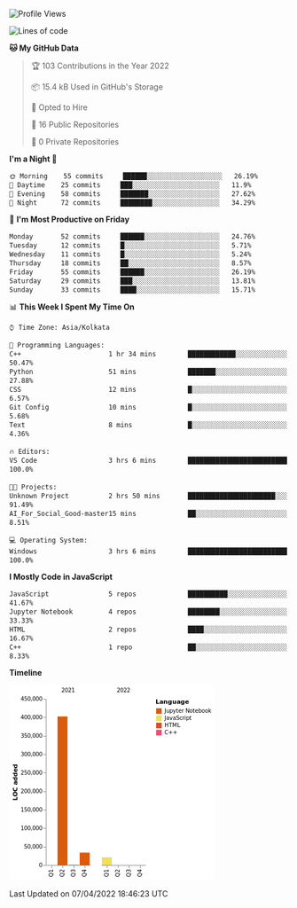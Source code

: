 <!--START_SECTION:waka-->
![Profile Views](http://img.shields.io/badge/Profile%20Views-0-blue)

![Lines of code](https://img.shields.io/badge/From%20Hello%20World%20I%27ve%20Written-457%20Thousand%20lines%20of%20code-blue)

**🐱 My GitHub Data** 

> 🏆 103 Contributions in the Year 2022
 > 
> 📦 15.4 kB Used in GitHub's Storage 
 > 
> 💼 Opted to Hire
 > 
> 📜 16 Public Repositories 
 > 
> 🔑 0 Private Repositories  
 > 
**I'm a Night 🦉** 

```text
🌞 Morning    55 commits     ██████░░░░░░░░░░░░░░░░░░░   26.19% 
🌆 Daytime    25 commits     ███░░░░░░░░░░░░░░░░░░░░░░   11.9% 
🌃 Evening    58 commits     ███████░░░░░░░░░░░░░░░░░░   27.62% 
🌙 Night      72 commits     ████████░░░░░░░░░░░░░░░░░   34.29%

```
📅 **I'm Most Productive on Friday** 

```text
Monday       52 commits     ██████░░░░░░░░░░░░░░░░░░░   24.76% 
Tuesday      12 commits     █░░░░░░░░░░░░░░░░░░░░░░░░   5.71% 
Wednesday    11 commits     █░░░░░░░░░░░░░░░░░░░░░░░░   5.24% 
Thursday     18 commits     ██░░░░░░░░░░░░░░░░░░░░░░░   8.57% 
Friday       55 commits     ██████░░░░░░░░░░░░░░░░░░░   26.19% 
Saturday     29 commits     ███░░░░░░░░░░░░░░░░░░░░░░   13.81% 
Sunday       33 commits     ████░░░░░░░░░░░░░░░░░░░░░   15.71%

```


📊 **This Week I Spent My Time On** 

```text
⌚︎ Time Zone: Asia/Kolkata

💬 Programming Languages: 
C++                      1 hr 34 mins        ████████████░░░░░░░░░░░░░   50.47% 
Python                   51 mins             ███████░░░░░░░░░░░░░░░░░░   27.88% 
CSS                      12 mins             █░░░░░░░░░░░░░░░░░░░░░░░░   6.57% 
Git Config               10 mins             █░░░░░░░░░░░░░░░░░░░░░░░░   5.68% 
Text                     8 mins              █░░░░░░░░░░░░░░░░░░░░░░░░   4.36%

🔥 Editors: 
VS Code                  3 hrs 6 mins        █████████████████████████   100.0%

🐱‍💻 Projects: 
Unknown Project          2 hrs 50 mins       ██████████████████████░░░   91.49% 
AI_For_Social_Good-master15 mins             ██░░░░░░░░░░░░░░░░░░░░░░░   8.51%

💻 Operating System: 
Windows                  3 hrs 6 mins        █████████████████████████   100.0%

```

**I Mostly Code in JavaScript** 

```text
JavaScript               5 repos             ██████████░░░░░░░░░░░░░░░   41.67% 
Jupyter Notebook         4 repos             ████████░░░░░░░░░░░░░░░░░   33.33% 
HTML                     2 repos             ████░░░░░░░░░░░░░░░░░░░░░   16.67% 
C++                      1 repo              ██░░░░░░░░░░░░░░░░░░░░░░░   8.33%

```


**Timeline**

![Chart not found](https://raw.githubusercontent.com/ThejaswinS/ThejaswinS/main/charts/bar_graph.png) 


 Last Updated on 07/04/2022 18:46:23 UTC
<!--END_SECTION:waka-->






